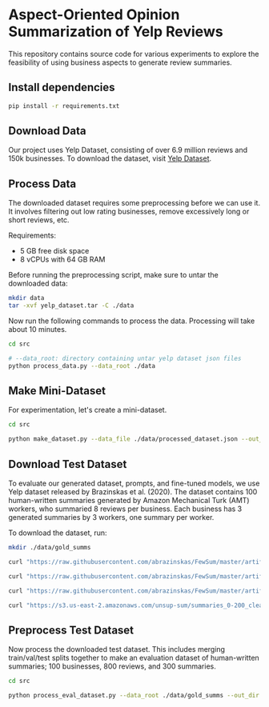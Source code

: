 # Aspect-Oriented Opinion Summarization of Yelp Reviews

This repository contains source code for various experiments to explore the feasibility of using business aspects to generate review summaries.

## Install dependencies

```sh
pip install -r requirements.txt
```

## Download Data

Our project uses Yelp Dataset, consisting of over 6.9 million reviews and 150k businesses. To download the dataset, visit [Yelp Dataset](https://www.yelp.com/dataset).

## Process Data

The downloaded dataset requires some preprocessing before we can use it. It involves filtering out low rating businesses, remove excessively long or short reviews, etc.

Requirements:

- 5 GB free disk space
- 8 vCPUs with 64 GB RAM

Before running the preprocessing script, make sure to untar the downloaded data:

```sh
mkdir data
tar -xvf yelp_dataset.tar -C ./data
```

Now run the following commands to process the data.
Processing will take about 10 minutes.

```sh
cd src

# --data_root: directory containing untar yelp dataset json files
python process_data.py --data_root ./data
```

## Make Mini-Dataset

For experimentation, let's create a mini-dataset.

```sh
cd src

python make_dataset.py --data_file ./data/processed_dataset.json --out_dir ./data
```

## Download Test Dataset

To evaluate our generated dataset, prompts, and fine-tuned models, we use Yelp dataset released by Brazinskas et al. (2020). The dataset contains 100 human-written summaries generated by Amazon Mechanical Turk (AMT) workers, who summaried 8 reviews per business. Each business has 3 generated summaries by 3 workers, one summary per worker.

To download the dataset, run:

```sh
mkdir ./data/gold_summs

curl "https://raw.githubusercontent.com/abrazinskas/FewSum/master/artifacts/yelp/gold_summs/train.csv" --output "./data/gold_summs/train.csv"

curl "https://raw.githubusercontent.com/abrazinskas/FewSum/master/artifacts/yelp/gold_summs/val.csv" --output "./data/gold_summs/val.csv"

curl "https://raw.githubusercontent.com/abrazinskas/FewSum/master/artifacts/yelp/gold_summs/test.csv" --output "./data/gold_summs/test.csv"

curl "https://s3.us-east-2.amazonaws.com/unsup-sum/summaries_0-200_cleaned.csv" --output "./data/chu_dataset.csv"
```

## Preprocess Test Dataset

Now process the downloaded test dataset. This includes merging train/val/test splits together to make an evaluation dataset of human-written summaries; 100 businesses, 800 reviews, and 300 summaries.

```sh
cd src

python process_eval_dataset.py --data_root ./data/gold_summs --out_dir ./data
```
